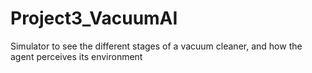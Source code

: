 # Project3_VacuumAI
Simulator to see the different stages of a vacuum cleaner, and how the agent perceives its environment
